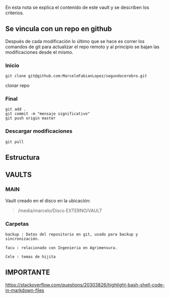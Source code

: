 En esta nota se explica el contenido de este vault y se describen los criterios.
## Se vincula con un repo en github

Después de cada modificación lo último que se hace es correr los comandos de git para actualizar el repo remoto y al principio se bajan las modificaciones desde el mismo.

### Inicio
```shell
git clone git@github.com:MarceloFabianLopez/segundocerebro.git 
```

clonar repo

### Final

```shell
git add .
git commit -m "mensaje significativo"
git push origin master
```

### Descargar modificaciones
```shell
git pull
```
## Estructura


## VAULTS

### MAIN

Vault creado en el disco en la ubicación:
>/media/marcelo/Disco EXTERNO/VAULT

### Carpetas

	backup : Datos del repositorio en git, usado para backup y sincronización.

	facu : relacionado con Ingenieria en Agrimensura.

	Cele : temas de hijita
	
## IMPORTANTE

https://stackoverflow.com/questions/20303826/highlight-bash-shell-code-in-markdown-files
